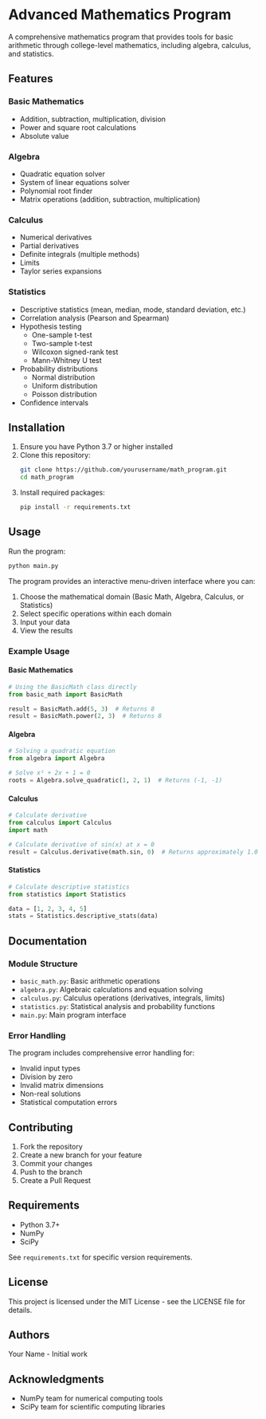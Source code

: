 # Advanced Mathematics Program

A comprehensive mathematics program that provides tools for basic arithmetic through college-level mathematics, including algebra, calculus, and statistics.

## Features

### Basic Mathematics
- Addition, subtraction, multiplication, division
- Power and square root calculations
- Absolute value

### Algebra
- Quadratic equation solver
- System of linear equations solver
- Polynomial root finder
- Matrix operations (addition, subtraction, multiplication)

### Calculus
- Numerical derivatives
- Partial derivatives
- Definite integrals (multiple methods)
- Limits
- Taylor series expansions

### Statistics
- Descriptive statistics (mean, median, mode, standard deviation, etc.)
- Correlation analysis (Pearson and Spearman)
- Hypothesis testing
  - One-sample t-test
  - Two-sample t-test
  - Wilcoxon signed-rank test
  - Mann-Whitney U test
- Probability distributions
  - Normal distribution
  - Uniform distribution
  - Poisson distribution
- Confidence intervals

## Installation

1. Ensure you have Python 3.7 or higher installed
2. Clone this repository:
   ```bash
   git clone https://github.com/yourusername/math_program.git
   cd math_program
   ```
3. Install required packages:
   ```bash
   pip install -r requirements.txt
   ```

## Usage

Run the program:
```bash
python main.py
```

The program provides an interactive menu-driven interface where you can:
1. Choose the mathematical domain (Basic Math, Algebra, Calculus, or Statistics)
2. Select specific operations within each domain
3. Input your data
4. View the results

### Example Usage

#### Basic Mathematics
```python
# Using the BasicMath class directly
from basic_math import BasicMath

result = BasicMath.add(5, 3)  # Returns 8
result = BasicMath.power(2, 3)  # Returns 8
```

#### Algebra
```python
# Solving a quadratic equation
from algebra import Algebra

# Solve x² + 2x + 1 = 0
roots = Algebra.solve_quadratic(1, 2, 1)  # Returns (-1, -1)
```

#### Calculus
```python
# Calculate derivative
from calculus import Calculus
import math

# Calculate derivative of sin(x) at x = 0
result = Calculus.derivative(math.sin, 0)  # Returns approximately 1.0
```

#### Statistics
```python
# Calculate descriptive statistics
from statistics import Statistics

data = [1, 2, 3, 4, 5]
stats = Statistics.descriptive_stats(data)
```

## Documentation

### Module Structure
- `basic_math.py`: Basic arithmetic operations
- `algebra.py`: Algebraic calculations and equation solving
- `calculus.py`: Calculus operations (derivatives, integrals, limits)
- `statistics.py`: Statistical analysis and probability functions
- `main.py`: Main program interface

### Error Handling
The program includes comprehensive error handling for:
- Invalid input types
- Division by zero
- Invalid matrix dimensions
- Non-real solutions
- Statistical computation errors

## Contributing

1. Fork the repository
2. Create a new branch for your feature
3. Commit your changes
4. Push to the branch
5. Create a Pull Request

## Requirements

- Python 3.7+
- NumPy
- SciPy

See `requirements.txt` for specific version requirements.

## License

This project is licensed under the MIT License - see the LICENSE file for details.

## Authors

Your Name - Initial work

## Acknowledgments

- NumPy team for numerical computing tools
- SciPy team for scientific computing libraries
